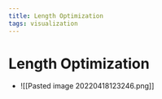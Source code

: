 ```yaml
---
title: Length Optimization
tags: visualization
---
```


# Length Optimization
- ![[Pasted image 20220418123246.png]]










































